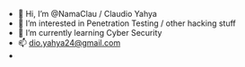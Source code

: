 - 👋 Hi, I’m @NamaClau / Claudio Yahya
- 👀 I’m interested in Penetration Testing / other hacking stuff
- 🌱 I’m currently learning Cyber Security
- 📫 dio.yahya24@gmail.com
- 

<!---
NamaClau/NamaClau is a ✨ special ✨ repository because its `README.md` (this file) appears on your GitHub profile.
You can click the Preview link to take a look at your changes.
--->
